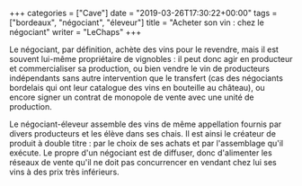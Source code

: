 +++
categories = ["Cave"]
date = "2019-03-26T17:30:22+00:00"
tags = ["bordeaux", "négociant", "éleveur"] 
title = "Acheter son vin : chez le négociant"
writer = "LeChaps"
+++

Le négociant, par définition, achète des vins pour le revendre, mais il est souvent lui-même propriétaire de vignobles : il peut donc agir en producteur et commercialiser sa production, ou bien vendre le vin de producteurs indépendants sans autre intervention que le transfert (cas des négociants bordelais qui ont leur catalogue des vins en bouteille au château), ou encore signer un contrat de monopole de vente avec une unité de production.  

Le négociant-éleveur assemble des vins de même appellation fournis par divers producteurs et les élève dans ses chais. Il est ainsi le créateur de produit à double titre : par le choix de ses achats et par l'assemblage qu'il exécute. Le propre d'un négociant est de diffuser, donc d'alimenter les réseaux de vente qu'il ne doit pas concurrencer en vendant chez lui ses vins à des prix très inférieurs.